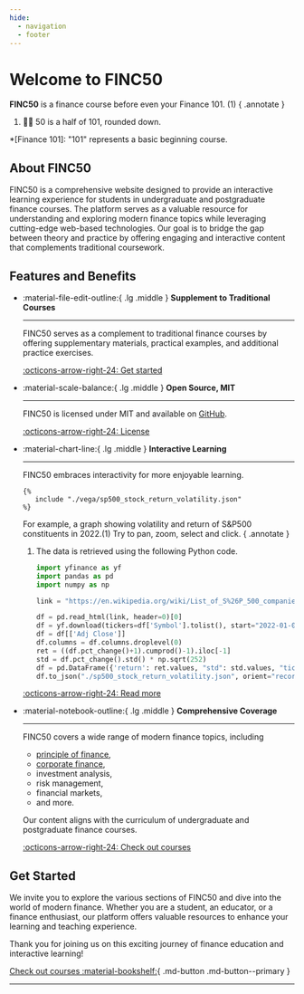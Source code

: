 ```yaml
---
hide:
  - navigation
  - footer
---
```


# Welcome to FINC50

**FINC50** is a finance course before even your Finance 101. (1)
{ .annotate }

1. 🙋‍♂️ 50 is a half of 101, rounded down.

*[Finance 101]: "101" represents a basic beginning course.

## About FINC50

FINC50 is a comprehensive website designed to provide an interactive learning experience for students in undergraduate and postgraduate finance courses. The platform serves as a valuable resource for understanding and exploring modern finance topics while leveraging cutting-edge web-based technologies. Our goal is to bridge the gap between theory and practice by offering engaging and interactive content that complements traditional coursework.

## Features and Benefits

<div class="grid cards" markdown>

-   :material-file-edit-outline:{ .lg .middle } **Supplement to Traditional Courses**

    ---

    FINC50 serves as a complement to traditional finance courses by offering supplementary materials, practical examples, and additional practice exercises.

    [:octicons-arrow-right-24: Get started](./courses)

-   :material-scale-balance:{ .lg .middle } **Open Source, MIT**

    ---

    FINC50 is licensed under MIT and available on [GitHub](https://github.com/mgao6767/finc50).

    [:octicons-arrow-right-24: License](https://github.com/mgao6767/finc50/blob/main/LICENSE)

-   :material-chart-line:{ .lg .middle } **Interactive Learning**

    ---

    FINC50 embraces interactivity for more enjoyable learning.

    ```vegalite
    {%
       include "./vega/sp500_stock_return_volatility.json"
    %}
    ```

    For example, a graph showing volatility and return of S&P500 constituents in 2022.(1)
    Try to pan, zoom, select and click.
    { .annotate }
    
    1. The data is retrieved using the following Python code.
       ```python
       import yfinance as yf
       import pandas as pd
       import numpy as np

       link = "https://en.wikipedia.org/wiki/List_of_S%26P_500_companies#S&P_500_component_stocks"

       df = pd.read_html(link, header=0)[0]
       df = yf.download(tickers=df['Symbol'].tolist(), start="2022-01-01", end="2022-12-31", progress=False, rounding=True)
       df = df[['Adj Close']]
       df.columns = df.columns.droplevel(0)
       ret = ((df.pct_change()+1).cumprod()-1).iloc[-1]
       std = df.pct_change().std() * np.sqrt(252)
       df = pd.DataFrame({'return': ret.values, "std": std.values, "ticker": ret.index})
       df.to_json("./sp500_stock_return_volatility.json", orient="records")
       ```

    [:octicons-arrow-right-24: Read more](./courses/principle-of-finance/risk-and-return)

-   :material-notebook-outline:{ .lg .middle } **Comprehensive Coverage**

    ---

    FINC50 covers a wide range of modern finance topics, including
    
    - [principle of finance](./courses/principle-of-finance),
    - [corporate finance](./courses/corporate-finance),
    - investment analysis,
    - risk management,
    - financial markets,
    - and more.
    
    Our content aligns with the curriculum of undergraduate and postgraduate finance courses.

    [:octicons-arrow-right-24: Check out courses](./courses)

</div>

## Get Started

We invite you to explore the various sections of FINC50 and dive into the world of modern finance. Whether you are a student, an educator, or a finance enthusiast, our platform offers valuable resources to enhance your learning and teaching experience.

Thank you for joining us on this exciting journey of finance education and interactive learning!

[Check out courses :material-bookshelf:](./courses){ .md-button .md-button--primary }

---
